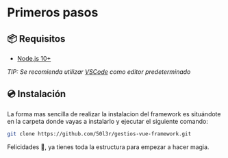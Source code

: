 # Primeros pasos

## 📦 Requisitos
- [Node.js 10+](https://nodejs.org/en/)

*TIP: Se recomienda utilizar [VSCode](https://code.visualstudio.com/) como editor predeterminado*

## 💿 Instalación
La forma mas sencilla de realizar la instalacion del framework es situándote en la carpeta donde vayas a instalarlo y ejecutar el siguiente comando:
``` sh
git clone https://github.com/50l3r/gestios-vue-framework.git
```

Felicidades :tada:, ya tienes toda la estructura para empezar a hacer magia.
